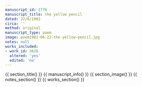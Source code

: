 ```yaml
---
manuscript_id: 1776
manuscript_title: the yellow pencil
dated: 22/6/1982
circa: ''
method: original
manuscript_type: poem
image: poem1982-06-22-the-yellow-pencil.jpg
notes: null
works_included:
- work_id: 3626
  altered: 'yes'
  edited: 'no'
---
```


{{ section_title() }}
{{ manuscript_info() }}
{{ section_image() }}
{{ notes_section() }}
{{ works_section() }}
